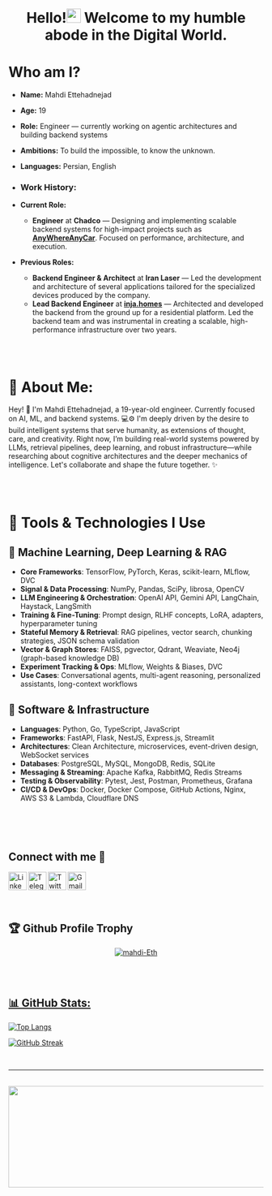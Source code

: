 <h1 align="center">Hello!<a href="#"><img src="https://media.giphy.com/media/hvRJCLFzcasrR4ia7z/giphy.gif" width="28px" height="28px"></a> Welcome to my humble abode in the Digital World.</h1> 

# Who am I?

- **Name:** Mahdi Ettehadnejad
- **Age:** 19
- **Role:** Engineer — currently working on agentic architectures and building backend systems  
- **Ambitions:** To build the impossible, to know the unknown.
- **Languages:** Persian, English

 - ### **Work History:**
  - **Current Role:**
    -  **Engineer** at **Chadco** — Designing and implementing scalable backend systems for high-impact projects such as **[AnyWhereAnyCar](https://anywhereanycar.com)**. Focused on performance, architecture, and execution.
  - **Previous Roles:**
    - **Backend Engineer & Architect** at **Iran Laser** — Led the development and architecture of several applications tailored for the specialized devices produced by the company.
    - **Lead Backend Engineer** at **[inja.homes](https://www.inja.homes)** — Architected and developed the backend from the ground up for a residential platform. Led the backend team and was instrumental in creating a scalable, high-performance infrastructure over two years.

<br/>
<br/>

# 💫 About Me:

Hey! 👋 I'm Mahdi Ettehadnejad, a 19-year-old engineer. Currently focused on AI, ML, and backend systems. 💻⚙️ I'm deeply driven by the desire to build intelligent systems that serve humanity, as extensions of thought, care, and creativity.
Right now, I’m building real-world systems powered by LLMs, retrieval pipelines, deep learning, and robust infrastructure—while researching about cognitive architectures and the deeper mechanics of intelligence. 
Let's collaborate and shape the future together. ✨



<br/>
<br/>


# 🧰 Tools & Technologies I Use

## 🧠 Machine Learning, Deep Learning & RAG

- **Core Frameworks**: TensorFlow, PyTorch, Keras, scikit-learn, MLflow, DVC  
- **Signal & Data Processing**: NumPy, Pandas, SciPy, librosa, OpenCV  
- **LLM Engineering & Orchestration**: OpenAI API, Gemini API, LangChain, Haystack, LangSmith  
- **Training & Fine-Tuning**: Prompt design, RLHF concepts, LoRA, adapters, hyperparameter tuning  
- **Stateful Memory & Retrieval**: RAG pipelines, vector search, chunking strategies, JSON schema validation  
- **Vector & Graph Stores**: FAISS, pgvector, Qdrant, Weaviate, Neo4j (graph-based knowledge DB)  
- **Experiment Tracking & Ops**: MLflow, Weights & Biases, DVC  
- **Use Cases**: Conversational agents, multi-agent reasoning, personalized assistants, long-context workflows

## 🧱 Software & Infrastructure

- **Languages**: Python, Go, TypeScript, JavaScript  
- **Frameworks**: FastAPI, Flask, NestJS, Express.js, Streamlit  
- **Architectures**: Clean Architecture, microservices, event-driven design, WebSocket services  
- **Databases**: PostgreSQL, MySQL, MongoDB, Redis, SQLite  
- **Messaging & Streaming**: Apache Kafka, RabbitMQ, Redis Streams  
- **Testing & Observability**: Pytest, Jest, Postman, Prometheus, Grafana  
- **CI/CD & DevOps**: Docker, Docker Compose, GitHub Actions, Nginx, AWS S3 & Lambda, Cloudflare DNS  


<br/>
<br/>
<br/>
<be/>
<be/>


## Connect with me 🔭

<a href="https://www.linkedin.com/in/mahdi-ettehadnejad-86a0b323a/"><img align="left" alt="LinkedIn" width="36px" src="https://user-images.githubusercontent.com/99660553/225256493-e9b67f2a-b6a5-4b69-a3a5-ec9e2699d713.png" /></a>
<a href="https://t.me/mahdi_eth7895"><img align="left" alt="Telegram" width="36px" src="https://user-images.githubusercontent.com/99660553/225257690-c81f23a0-b345-4237-94bf-1aae938494d8.png" /></a>
<a href="https://twitter.com/MahdiEttehad"><img align="left" alt="Twitter" width="36px" src="https://user-images.githubusercontent.com/99660553/225258675-6fd10281-6902-4ff7-a819-d69b3e312653.png" /></a>
<a href="mailto:mahdi.ettehad85@gmail.com"><img align="left" alt="Gmail" width="36px" src="https://user-images.githubusercontent.com/99660553/225258851-2d990bdd-544c-42d7-b638-7b74e5736e3b.png" /></a>

<br/>
<br/>
<br/>
<br/>

## 🏆 Github Profile Trophy 
<p align="center"> <a href="https://github.com/ryo-ma/github-profile-trophy"><img src="https://github-profile-trophy-ten.vercel.app/?username=mahdi-Eth&column=5&theme=radical&margin-w=15&margin-h=15" alt="mahdi-Eth" /></a></p>

<!--
<br/>
<br/>

## 🔝 Top Contributed Repo
![](https://github-contributor-stats.vercel.app/api?username=mahdi-eth&limit=5&theme=radical&combine_all_yearly_contributions=true)
-->

<br/>
<br/>
	
<a href="#">
	
## 📊 GitHub Stats:

![Top Langs](https://github-readme-stats-mahdieths-projects.vercel.app/api/top-langs/?username=mahdi-eth&layout=compact&theme=radical&langs_count=40&size_weight=0.2&count_weight=.4&hide=html,css,scss,blade,php)
	
<!-- ![Anurag's GitHub stats](https://github-readme-stats.vercel.app/api?username=mahdi-Eth&show_icons=true&theme=radical) -->
	
![GitHub Streak](https://streak-stats.demolab.com?user=mahdi-Eth&theme=radical)
	
<a/>

<br/>
<hr/>
<br/>

<div align="center">
  <img height="200" width="800" src="http://employees.oneonta.edu/bugyijp/cart306/may-the-source-img.png"  />
</div>
